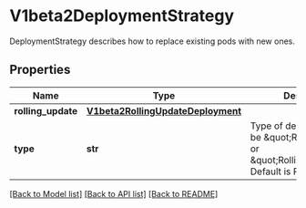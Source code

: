 # V1beta2DeploymentStrategy

DeploymentStrategy describes how to replace existing pods with new ones.
## Properties
Name | Type | Description | Notes
------------ | ------------- | ------------- | -------------
**rolling_update** | [**V1beta2RollingUpdateDeployment**](V1beta2RollingUpdateDeployment.md) |  | [optional] 
**type** | **str** | Type of deployment. Can be \&quot;Recreate\&quot; or \&quot;RollingUpdate\&quot;. Default is RollingUpdate. | [optional] 

[[Back to Model list]](../README.md#documentation-for-models) [[Back to API list]](../README.md#documentation-for-api-endpoints) [[Back to README]](../README.md)


